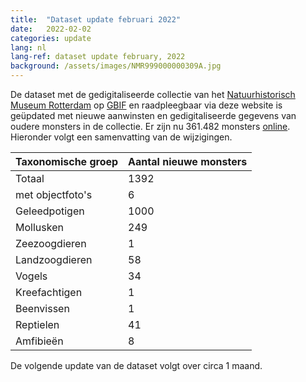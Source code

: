```yaml
---
title:  "Dataset update februari 2022"
date:   2022-02-02
categories: update
lang: nl
lang-ref: dataset update february, 2022
background: /assets/images/NMR999000000309A.jpg
---
```


De dataset met de gedigitaliseerde collectie van het [Natuurhistorisch Museum Rotterdam](https://www.hetnatuurhistorisch.nl/) op [GBIF](https://www.gbif.org/) en raadpleegbaar via deze website is geüpdated met nieuwe aanwinsten en gedigitaliseerde gegevens van oudere monsters in de collectie. Er zijn nu 361.482 monsters [online](https://specimens.hetnatuurhistorisch.nl/nl/data). Hieronder volgt een samenvatting van de wijzigingen.

Taxonomische groep | Aantal nieuwe monsters
---------- | ---------- 
Totaal | 1392
met objectfoto's | 6
Geleedpotigen | 1000
Mollusken | 249
Zeezoogdieren | 1
Landzoogdieren | 58
Vogels | 34
Kreefachtigen | 1
Beenvissen | 1
Reptielen | 41
Amfibieën | 8

De volgende update van de dataset volgt over circa 1 maand.
